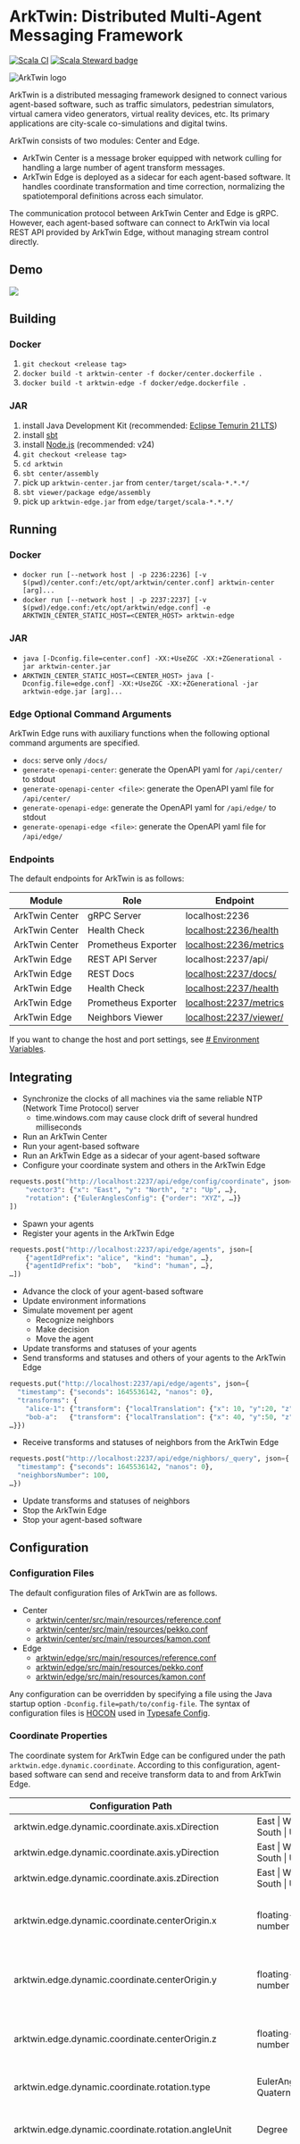 # ArkTwin: Distributed Multi-Agent Messaging Framework

[![Scala CI](https://github.com/arktwin/arktwin/actions/workflows/scala-ci.yaml/badge.svg?branch=main)](https://github.com/arktwin/arktwin/actions/workflows/scala-ci.yaml)
[![Scala Steward badge](https://img.shields.io/badge/Scala_Steward-helping-blue.svg?style=flat&logo=data:image/png;base64,iVBORw0KGgoAAAANSUhEUgAAAA4AAAAQCAMAAAARSr4IAAAAVFBMVEUAAACHjojlOy5NWlrKzcYRKjGFjIbp293YycuLa3pYY2LSqql4f3pCUFTgSjNodYRmcXUsPD/NTTbjRS+2jomhgnzNc223cGvZS0HaSD0XLjbaSjElhIr+AAAAAXRSTlMAQObYZgAAAHlJREFUCNdNyosOwyAIhWHAQS1Vt7a77/3fcxxdmv0xwmckutAR1nkm4ggbyEcg/wWmlGLDAA3oL50xi6fk5ffZ3E2E3QfZDCcCN2YtbEWZt+Drc6u6rlqv7Uk0LdKqqr5rk2UCRXOk0vmQKGfc94nOJyQjouF9H/wCc9gECEYfONoAAAAASUVORK5CYII=)](https://scala-steward.org)

![ArkTwin logo](docs/ArkTwin_logo_Rectangle_WH_M.png)

ArkTwin is a distributed messaging framework designed to connect various agent-based software, such as traffic simulators, pedestrian simulators, virtual camera video generators, virtual reality devices, etc.
Its primary applications are city-scale co-simulations and digital twins.

ArkTwin consists of two modules: Center and Edge.

- ArkTwin Center is a message broker equipped with network culling for handling a large number of agent transform messages.
- ArkTwin Edge is deployed as a sidecar for each agent-based software. It handles coordinate transformation and time correction, normalizing the spatiotemporal definitions across each simulator.

The communication protocol between ArkTwin Center and Edge is gRPC.
However, each agent-based software can connect to ArkTwin via local REST API provided by ArkTwin Edge, without managing stream control directly.

## Demo

![](docs/demo.png)

## Building

### Docker

1. `git checkout <release tag>`
1. `docker build -t arktwin-center -f docker/center.dockerfile .`
1. `docker build -t arktwin-edge -f docker/edge.dockerfile .`

### JAR

1. install Java Development Kit (recommended: [Eclipse Temurin 21 LTS](https://adoptium.net/temurin/releases/?variant=openjdk21&jvmVariant=hotspot))
1. install [sbt](https://www.scala-sbt.org/download)
1. install [Node.js](https://nodejs.org/en/download/package-manager) (recommended: v24)
1. `git checkout <release tag>`
1. `cd arktwin`
1. `sbt center/assembly`
1. pick up `arktwin-center.jar` from `center/target/scala-*.*.*/`
1. `sbt viewer/package edge/assembly`
1. pick up `arktwin-edge.jar` from `edge/target/scala-*.*.*/`

## Running

### Docker

- `docker run [--network host | -p 2236:2236] [-v $(pwd)/center.conf:/etc/opt/arktwin/center.conf] arktwin-center  [arg]...`
- `docker run [--network host | -p 2237:2237] [-v $(pwd)/edge.conf:/etc/opt/arktwin/edge.conf] -e ARKTWIN_CENTER_STATIC_HOST=<CENTER_HOST> arktwin-edge`

### JAR

- `java [-Dconfig.file=center.conf] -XX:+UseZGC -XX:+ZGenerational -jar arktwin-center.jar`
- `ARKTWIN_CENTER_STATIC_HOST=<CENTER_HOST> java [-Dconfig.file=edge.conf] -XX:+UseZGC -XX:+ZGenerational -jar arktwin-edge.jar [arg]...`

### Edge Optional Command Arguments

ArkTwin Edge runs with auxiliary functions when the following optional command arguments are specified.

- `docs`: serve only `/docs/`
- `generate-openapi-center`: generate the OpenAPI yaml for `/api/center/` to stdout
- `generate-openapi-center <file>`: generate the OpenAPI yaml file for `/api/center/`
- `generate-openapi-edge`: generate the OpenAPI yaml for `/api/edge/` to stdout
- `generate-openapi-edge <file>`: generate the OpenAPI yaml file for `/api/edge/`

### Endpoints

The default endpoints for ArkTwin is as follows:

| Module | Role | Endpoint |
| --- | --- | --- |
| ArkTwin Center | gRPC Server | localhost:2236 |
| ArkTwin Center | Health Check | [localhost:2236/health](http://localhost:2236/health) |
| ArkTwin Center | Prometheus Exporter | [localhost:2236/metrics](http://localhost:2236/metrics) |
| ArkTwin Edge | REST API Server | localhost:2237/api/ |
| ArkTwin Edge | REST Docs | [localhost:2237/docs/](http://localhost:2237/docs/) |
| ArkTwin Edge | Health Check | [localhost:2237/health](http://localhost:2237/health) |
| ArkTwin Edge | Prometheus Exporter | [localhost:2237/metrics](http://localhost:2237/metrics) |
| ArkTwin Edge | Neighbors Viewer | [localhost:2237/viewer/](http://localhost:2237/viewer/) |

If you want to change the host and port settings, see [# Environment Variables](#environment-variables).

## Integrating

- Synchronize the clocks of all machines via the same reliable NTP (Network Time Protocol) server
    - time.windows.com may cause clock drift of several hundred milliseconds
- Run an ArkTwin Center
- Run your agent-based software
- Run an ArkTwin Edge as a sidecar of your agent-based software
- Configure your coordinate system and others in the ArkTwin Edge
```python
requests.post("http://localhost:2237/api/edge/config/coordinate", json=[
    "vector3": {"x": "East", "y": "North", "z": "Up", …},
    "rotation": {"EulerAnglesConfig": {"order": "XYZ", …}}
])
```
- Spawn your agents
- Register your agents in the ArkTwin Edge
```python
requests.post("http://localhost:2237/api/edge/agents", json=[
    {"agentIdPrefix": "alice", "kind": "human", …},
    {"agentIdPrefix": "bob",   "kind": "human", …}, 
…])
```
- Advance the clock of your agent-based software
- Update environment informations
- Simulate movement per agent
  - Recognize neighbors
  - Make decision
  - Move the agent
- Update transforms and statuses of your agents
- Send transforms and statuses and others of your agents to the ArkTwin Edge
```python
requests.put("http://localhost:2237/api/edge/agents", json={
  "timestamp": {"seconds": 1645536142, "nanos": 0},
  "transforms": {
    "alice-1": {"transform": {"localTranslation": {"x": 10, "y":20, "z":0.3}, …}, ...},
    "bob-a":   {"transform": {"localTranslation": {"x": 40, "y":50, "z":0.6}, …}, ...},
…}})
```
- Receive transforms and statuses of neighbors from the ArkTwin Edge 
```python
requests.post("http://localhost:2237/api/edge/nighbors/_query", json={
  "timestamp": {"seconds": 1645536142, "nanos": 0},
  "neighborsNumber": 100,
…})
```
- Update transforms and statuses of neighbors 
- Stop the ArkTwin Edge
- Stop your agent-based software

## Configuration

### Configuration Files

The default configuration files of ArkTwin are as follows.

- Center
  - [arktwin/center/src/main/resources/reference.conf](arktwin/center/src/main/resources/reference.conf)
  - [arktwin/center/src/main/resources/pekko.conf](arktwin/center/src/main/resources/pekko.conf)
  - [arktwin/center/src/main/resources/kamon.conf](arktwin/center/src/main/resources/kamon.conf)
- Edge
  - [arktwin/edge/src/main/resources/reference.conf](arktwin/edge/src/main/resources/reference.conf)
  - [arktwin/edge/src/main/resources/pekko.conf](arktwin/edge/src/main/resources/pekko.conf)
  - [arktwin/edge/src/main/resources/kamon.conf](arktwin/edge/src/main/resources/kamon.conf])

Any configuration can be overridden by specifying a file using the Java startup option `-Dconfig.file=path/to/config-file`.
The syntax of configuration files is [HOCON](https://github.com/lightbend/config/blob/main/HOCON.md) used in [Typesafe Config](https://github.com/lightbend/config).

### Coordinate Properties

The coordinate system for ArkTwin Edge can be configured under the path `arktwin.edge.dynamic.coordinate`. According to this configuration, agent-based software can send and receive transform data to and from ArkTwin Edge.

| Configuration Path | Type | Default | Description |
| --- | --- | --- | --- |
| arktwin.edge.dynamic.coordinate.axis.xDirection | East \| West \| North \| South \| Up \| Down | East | X-axis direction |
| arktwin.edge.dynamic.coordinate.axis.yDirection | East \| West \| North \| South \| Up \| Down | North | Y-axis direction |
| arktwin.edge.dynamic.coordinate.axis.zDirection | East \| West \| North \| South \| Up \| Down | Up | Z-axis direction |
| arktwin.edge.dynamic.coordinate.centerOrigin.x | floating-point number | 0.0 | X-coordinate value of center's origin in the edge's coordinate system |
| arktwin.edge.dynamic.coordinate.centerOrigin.y | floating-point number | 0.0 | Y-coordinate value of center's origin in the edge's coordinate system |
| arktwin.edge.dynamic.coordinate.centerOrigin.z | floating-point number | 0.0 | Z-coordinate value of center's origin in the edge's coordinate system |
| arktwin.edge.dynamic.coordinate.rotation.type | EulerAnglesConfig \| QuaternionConfig | EulerAnglesConfig | Rotation type: euler angles or quaternion |
| arktwin.edge.dynamic.coordinate.rotation.angleUnit | Degree \| Radian | Degree | Applicable only if type is EulerAnglesConfig<br>angle unit |
| arktwin.edge.dynamic.coordinate.rotation.rotationMode | Extrinsic \| Intrinsic | Extrinsic | Applicable only if type is EulerAnglesConfig<br>rotation mode: extrinsic rotation (edge's world space rotation) or intrinsic rotation (agent's local space rotation) |
| arktwin.edge.dynamic.coordinate.rotation.rotationOrder | XYZ \| XZY \| YXZ \| YZX \| ZXY \| ZYX | XYZ | Applicable only if type is EulerAnglesConfig<br>Rotation order: For example, XYZ means rotate around X axis first, then Y axis, and finally Z axis |
| arktwin.edge.dynamic.coordinate.lengthUnit | Millimeter \| Centimeter \| Meter \| Kilometer | Meter | Length unit |
| arktwin.edge.dynamic.coordinate.speedUnit | MillimeterPerSecond \| CentimeterPerSecond \| MeterPerSecond \| KilometerPerSecond \| MillimeterPerMinute \| CentimeterPerMinute \| MeterPerMinute \| KilometerPerMinute \| MillimeterPerHour \| CentimeterPerHour \| MeterPerHour \| KilometerPerHour | MeterPerSecond | Speed unit |

Refer to the following links for the coordinate systems of typical game engines.

- [Rotation and orientation in Unity](https://docs.unity3d.com/Manual/QuaternionAndEulerRotationsInUnity.html)
- [Units of Measurement in Unreal Engine](https://dev.epicgames.com/documentation/en-us/unreal-engine/units-of-measurement-in-unreal-engine)

### Environment Variables

Some configuration can be overridden using environment variables.

#### Center

| Environment Variable | Configuration Path | Type | Default |
| --- | --- | --- | --- |
| ARKTWIN_CENTER_PROMETHEUS_PUSHGATEWAY | kamon.modules.pushgateway-reporter.enabled | boolean | false |
| ARKTWIN_CENTER_PROMETHEUS_PUSHGATEWAY_API_URL | kamon.prometheus.pushgateway.api-url | string | http://localhost:9091/metrics/job/arktwin-center |
| ARKTWIN_CENTER_STATIC_HOST | arktwin.center.static.host | string | 0.0.0.0 |
| ARKTWIN_CENTER_STATIC_LOG_LEVEL | arktwin.center.static.logLevel | Error \| Warn \| Info \| Debug \| Trace | Info |
| ARKTWIN_CENTER_STATIC_LOG_LEVEL_COLOR | arktwin.center.static.logLevelColor | boolean | true |
| ARKTWIN_CENTER_STATIC_PORT | arktwin.center.static.port | integer | 2236 |
| ARKTWIN_CENTER_STATIC_PORT_AUTO_INCREMENT | arktwin.center.static.portAutoIncrement | boolean | false |
| ARKTWIN_CENTER_STATIC_PORT_AUTO_INCREMENT_MAX | arktwin.center.static.portAutoIncrementMax | integer | 100 |
| ARKTWIN_CENTER_STATIC_RUN_ID_PREFIX | arktwin.center.static.runIdPrefix | string | run |

#### Edge

| Environment Variable | Configuration Path | Type | Default Value |
| --- | --- | --- | --- |
| ARKTWIN_CENTER_STATIC_HOST | pekko.grpc.client.arktwin.host | string | 127.0.0.1 |
| ARKTWIN_CENTER_STATIC_PORT | pekko.grpc.client.arktwin.port  | integer | 2236 |
| ARKTWIN_EDGE_GRPC_CLIENT_TLS | pekko.grpc.client.arktwin.use-tls | boolean | false |
| ARKTWIN_EDGE_PROMETHEUS_PUSHGATEWAY | kamon.modules.pushgateway-reporter.enabled | boolean | false |
| ARKTWIN_EDGE_PROMETHEUS_PUSHGATEWAY_API_URL | kamon.prometheus.pushgateway.api-url | string | http://localhost:9091/metrics/job/arktwin-edge |
| ARKTWIN_EDGE_STATIC_EDGE_ID_PREFIX | arktwin.edge.static.edgeIdPrefix | string | edge |
| ARKTWIN_EDGE_STATIC_HOST | arktwin.edge.static.host | string | 0.0.0.0 |
| ARKTWIN_EDGE_STATIC_LOG_LEVEL | arktwin.edge.static.logLevel | Error \| Warn \| Info \| Debug \| Trace | Info |
| ARKTWIN_EDGE_STATIC_LOG_LEVEL_COLOR | arktwin.edge.static.logLevelColor | boolean | true |
| ARKTWIN_EDGE_STATIC_PORT | arktwin.edge.static.port | integer | 2237 |
| ARKTWIN_EDGE_STATIC_PORT_AUTO_INCREMENT | arktwin.edge.static.portAutoIncrement | boolean | true |
| ARKTWIN_EDGE_STATIC_PORT_AUTO_INCREMENT_MAX | arktwin.edge.static.portAutoIncrementMax | integer | 100 |

## REST API

- https://arktwin.github.io/arktwin/swagger-ui/center/
- https://arktwin.github.io/arktwin/swagger-ui/edge/

## Metrics for Prometheus

- Chart metrics
  - arktwin_edge_chart_1_publish_agent_num {edge_id, run_id}
  - arktwin_edge_chart_1_publish_batch_num {edge_id, run_id}
  - arktwin_edge_chart_1_publish_from_put_machine_latency {edge_id, run_id}
  - arktwin_center_chart_2_publish_agent_num {edge_id, run_id}
  - arktwin_center_chart_2_publish_batch_num {edge_id, run_id}
  - arktwin_center_chart_2_publish_from_edge_machine_latency {edge_id, run_id}
  - arktwin_center_chart_3_route_agent_num {edge_id, run_id}
  - arktwin_center_chart_3_route_batch_num {edge_id, run_id}
  - arktwin_center_chart_3_route_from_publish_machine_latency {edge_id, run_id}
  - arktwin_center_chart_4_subscribe_agent_num {edge_id, run_id}
  - arktwin_center_chart_4_subscribe_batch_num {edge_id, run_id}
  - arktwin_center_chart_4_subscribe_from_route_machine_latency {edge_id, run_id}
  - arktwin_edge_chart_5_subscribe_agent_num {edge_id, run_id}
  - arktwin_edge_chart_5_subscribe_from_center_machine_latency {edge_id, run_id}
- REST API metrics
  - arktwin_edge_rest_agent_num {endpoint, edge_id, run_id}
  - arktwin_edge_rest_request_num {endpoint, edge_id, run_id}
  - arktwin_edge_rest_process_machine_time {endpoint, edge_id, run_id}
  - arktwin_edge_rest_latency {endpoint, edge_id, run_id}
- Other metrics
  - arktwin_center_dead_letter_num {recipient, edge_id, run_id}
  - arktwin_edge_dead_letter_num {recipient, edge_id, run_id}

## Messaging

### Messaging Architecture

![](docs/diagrams/messaging.png)

Gray elements are not implemented.

### Messaging Control

To control messaging, there are following configurations:

- Buffer size of Pekko Streams (e.g., `arktwin.center.static.subscribe-buffer-size`).
- Mailbox of Pekko Typed Actors (e.g., `pekko.actor.typed.mailbox.arktwin.center.actors.Atlas`).

The default settings for mailboxes are defined by the following rules:

- Actors exchanging transform data use bounded mailboxes. They have strong at-most-once delivery property because transform data is exchanged in large volumes at high frequency.
- Actors in `arktwin.edge.actors.sinks` use control-aware mailboxes.
- Others use `org.apache.pekko.dispatch.SingleConsumerOnlyUnboundedMailbox` as the default mailbox for Pekko Typed Actors.

For more details on mailboxes, see [Pekko Mailboxes documentation](https://pekko.apache.org/docs/pekko/current/typed/mailboxes.html).

### Center Culling Algorithm

![](docs/center-culling.png)

## Presentations

- Takatomo Torigoe. [The Future of Distributed Simulation with the Typed Actor Model (Japanese)](https://speakerdeck.com/piyo7/the-future-of-distributed-simulation-with-the-typed-actor-model). FP Matsuri 2025.
- Akira Yoshioka, Takatomo Torigoe, Naoki Akiyama, Hideki Fujii, Takashi Machida, Satoru Nakanishi, Takayoshi Yoshimura. [ArkTwin: Distributed Heterogeneous Multi-Agent Simulation Platform (Japanese)](https://tsys.jp/dicomo/2024/program/program_abst.html#DS-2). Multimedia, Distributed, Cooperative, and Mobile Symposium 2024. (awarded first prize at the Noguchi Awards)

## Contributing

Pull requests for bug fixes and feature development are very welcome.
Your contributions are more acceptable if you start a conversation in [Discussions](https://github.com/arktwin/arktwin/discussions) or [Issues](https://github.com/arktwin/arktwin/issues).

We are especially interested in your ideas and examples for using ArkTwin.
Please feel free to share them in [Show and tell](https://github.com/arktwin/arktwin/discussions/categories/show-and-tell).

## License

ArkTwin source code is licensed under the [Apache License, Version 2.0](https://www.apache.org/licenses/LICENSE-2.0), Copyright 2024-2025 TOYOTA MOTOR CORPORATION.

If you need license lists for libraries that ArkTwin Center or Edge depends on, follow these steps:

- ArkTwin Center
  1. `cd arktwin`
  1. `sbt center/dumpLicenseReport`
  1. Check generated files in `center/target/license-reports`
- ArkTwin Edge
  1. `cd arktwin`
  1. `sbt edge/dumpLicenseReport`
  1. Check generated files in `edge/target/license-reports`
- ArkTwin Edge Neighbors viewer
  1. `cd arktwin/viewer`
  1. `npm run license-check`
